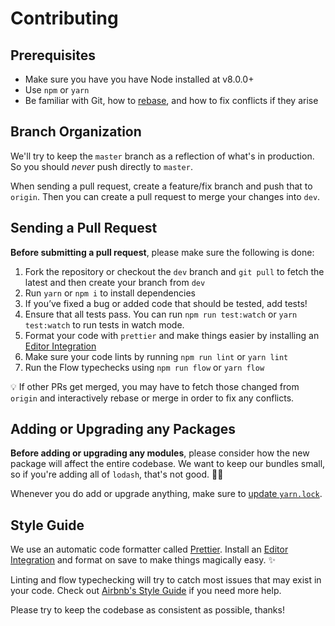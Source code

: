 # Contributing

## Prerequisites

- Make sure you have you have Node installed at v8.0.0+
- Use `npm` or `yarn`
- Be familiar with Git, how to [rebase](https://www.atlassian.com/git/tutorials/rewriting-history/git-rebase), and how to fix conflicts if they arise

## Branch Organization

We'll try to keep the `master` branch as a reflection of what's in production. So you should _never_ push directly to `master`.

When sending a pull request, create a feature/fix branch and push that to `origin`. Then you can create a pull request to merge your changes into `dev`.

## Sending a Pull Request

**Before submitting a pull request**, please make sure the following is done:

1. Fork the repository or checkout the `dev` branch and `git pull` to fetch the latest and then create your branch from `dev`
2. Run `yarn` or `npm i` to install dependencies
3. If you’ve fixed a bug or added code that should be tested, add tests!
4. Ensure that all tests pass. You can run `npm run test:watch` or `yarn test:watch` to run tests in watch mode.
5. Format your code with `prettier` and make things easier by installing an [Editor Integration](https://prettier.io/docs/en/editors.html)
6. Make sure your code lints by running `npm run lint` or `yarn lint`
7. Run the Flow typechecks using `npm run flow` or `yarn flow`

💡 If other PRs get merged, you may have to fetch those changed from `origin` and interactively rebase or merge in order to fix any conflicts.

## Adding or Upgrading any Packages

**Before adding or upgrading any modules**, please consider how the new package will affect the entire codebase. We want to keep our bundles small, so if you're adding all of `lodash`, that's not good. 🙅‍♂️

Whenever you do add or upgrade anything, make sure to [update `yarn.lock`](https://yarnpkg.com/lang/en/docs/yarn-lock/#toc-managed-by-yarn).

## Style Guide

We use an automatic code formatter called [Prettier](https://prettier.io/). Install an [Editor Integration](https://prettier.io/docs/en/editors.html) and format on save to make things magically easy. ✨

Linting and flow typechecking will try to catch most issues that may exist in your code. Check out [Airbnb's Style Guide](https://github.com/airbnb/javascript) if you need more help.

Please try to keep the codebase as consistent as possible, thanks!

